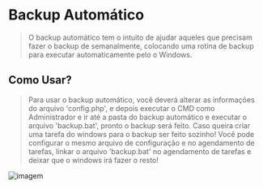 # Backup Automático

> O backup automático tem o intuito de ajudar aqueles que precisam fazer o backup de semanalmente, colocando uma rotina de backup para executar automaticamente pelo o Windows.

## Como Usar?

> Para usar o backup automático, você deverá alterar as informações do arquivo 'config.php', e depois executar o CMD como Administrador e ir até a pasta do backup automático e executar o arquivo 'backup.bat', pronto o backup será feito. Caso queira criar uma tarefa do windows para o backup ser feito sozinho! Você pode configurar o mesmo arquivo de configuração e no agendamento de tarefas, linkar o arquivo 'backup.bat' no agendamento de tarefas e deixar que o windows irá fazer o resto!

<img src="img/bg.jpg" alt="imagem" />